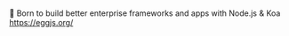 # [](https://github.com/eggjs/egg)

🥚 Born to build better enterprise frameworks and apps with Node.js & Koa https://eggjs.org/
